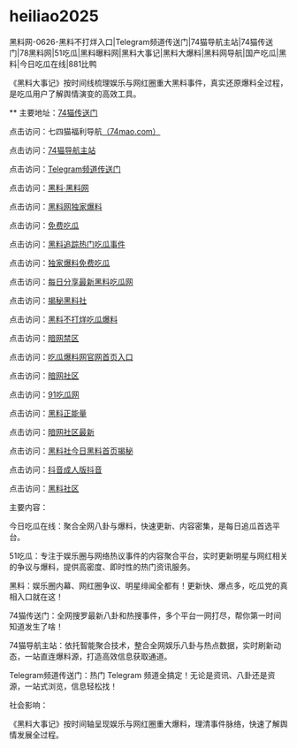# heiliao2025
黑料网-0626-黑料不打烊入口|Telegram频道传送门|74猫导航主站|74猫传送门|78黑料网|51吃瓜|黑料曝料网|黑料大事记|黑料大爆料|黑料网导航|国产吃瓜|黑料|今日吃瓜在线|881比鸭

《黑料大事记》按时间线梳理娱乐与网红圈重大黑料事件，真实还原爆料全过程，是吃瓜用户了解舆情演变的高效工具。

** 主要地址：<a href="https://74mao.com/">74猫传送门</a>

点击访问：七四猫福利导航<a href="https://74mao.com/">（74mao.com）</a>

点击访问：<a href="https://74mao.com/">74猫导航主站</a>

点击访问：<a href="https://74mao.com/">Telegram频道传送门</a>

点击访问：<a href="https://heiliaolvzlu3.pages.dev">黑料·黑料网</a>

点击访问：<a href="https://heiliaoyvnrda.pages.dev">黑料网独家爆料</a>

点击访问：<a href="https://heiliaoxey7ic.pages.dev">免费吃瓜</a>

点击访问：<a href="https://heiliaoal51na.pages.dev">黑料追踪热门吃瓜事件</a>

点击访问：<a href="https://heiliaoavkush.pages.dev">独家爆料免费吃瓜</a>

点击访问：<a href="https://hl410-s2i.pages.dev/">每日分享最新黑料吃瓜网</a>

点击访问：<a href="https://hl425.pages.dev/">揭秘黑料社</a>

点击访问：<a href="https://hl416.pages.dev/">黑料不打烊吃瓜爆料</a>

点击访问：<a href="https://aw4-14.pages.dev/">暗网禁区</a>

点击访问：<a href="https://hl410.pages.dev/">吃瓜爆料网官网首页入口</a>

点击访问：<a href="https://aw2-01.pages.dev/">暗网社区</a>

点击访问：<a href="https://pi001.pages.dev/">91吃瓜网</a>

点击访问：<a href="https://hl380.pages.dev/">黑料正能量</a>

点击访问：<a href="https://aw2-14.pages.dev/">暗网社区最新</a>

点击访问：<a href="https://hl434.pages.dev/">黑料社今日黑料首页揭秘</a>

点击访问：<a href="https://dy3-09.pages.dev/">抖音成人版抖音</a>

点击访问：<a href="https://hl382.pages.dev/">黑料社区</a>


主要内容：

今日吃瓜在线：聚合全网八卦与爆料，快速更新、内容密集，是每日追瓜首选平台。

51吃瓜：专注于娱乐圈与网络热议事件的内容聚合平台，实时更新明星与网红相关的争议与爆料，提供高密度、即时性的热门资讯服务。

黑料：娱乐圈内幕、网红圈争议、明星绯闻全都有！更新快、爆点多，吃瓜党的真相入口就在这！

74猫传送门：全网搜罗最新八卦和热搜事件，多个平台一网打尽，帮你第一时间知道发生了啥！

74猫导航主站：依托智能聚合技术，整合全网娱乐八卦与热点数据，实时刷新动态，一站直连爆料源，打造高效信息获取通道。

Telegram频道传送门：热门 Telegram 频道全搞定！无论是资讯、八卦还是资源，一站式浏览，信息轻松找！

社会影响：

《黑料大事记》按时间轴呈现娱乐与网红圈重大爆料，理清事件脉络，快速了解舆情发展全过程。

<span style="display:none;">[Canonical link](https://github.com/met20250626/met7 ）</span>
